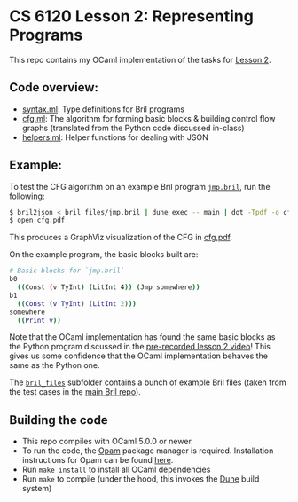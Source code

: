 # CS 6120 Lesson 2: Representing Programs 

This repo contains my OCaml implementation of the tasks for [Lesson 2](https://www.cs.cornell.edu/courses/cs6120/2025sp/lesson/2//#tasks).

## Code overview:
- [syntax.ml](./lib/syntax.ml): Type definitions for Bril programs
- [cfg.ml](./lib/cfg.ml): The algorithm for forming basic blocks & building control flow graphs 
  (translated from the Python code discussed in-class)
- [helpers.ml](./lib/syntax.ml): Helper functions for dealing with JSON 

## Example:
To test the CFG algorithm on an example Bril program [`jmp.bril`](./bril_files/jmp.bril), run the following:
```bash 
$ bril2json < bril_files/jmp.bril | dune exec -- main | dot -Tpdf -o cfg.pdf
$ open cfg.pdf
```
This produces a GraphViz visualization of the CFG in [cfg.pdf](./cfg.pdf).

On the example program, the basic blocks built are: 
```bash
# Basic blocks for `jmp.bril`
b0
  ((Const (v TyInt) (LitInt 4)) (Jmp somewhere))
b1
  ((Const (v TyInt) (LitInt 2)))
somewhere
  ((Print v))
```
Note that the OCaml implementation has found the same basic blocks as the Python program discussed in the [pre-recorded lesson 2 video](https://www.cs.cornell.edu/courses/cs6120/2025sp/lesson/2//#tasks)! This gives us some confidence that the OCaml implementation behaves the same as the Python one.


The [`bril_files`](./bril_files/) subfolder contains a bunch of example Bril files (taken from the test cases in the [main Bril repo](https://github.com/sampsyo/bril)).

## Building the code
- This repo compiles with OCaml 5.0.0 or newer.
- To run the code, the [Opam](https://opam.ocaml.org) package manager is required. Installation instructions for Opam can be found [here](https://opam.ocaml.org/doc/Install.html).
- Run `make install` to install all OCaml dependencies
- Run `make` to compile (under the hood, this invokes the [Dune](https://dune.build/install) build system)
